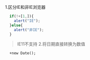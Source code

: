 1.区分IE和非IE浏览器
```js
  if(!+[1,]){
    alert("IE");
  }else{
    alert("非IE");
  }
```
>IE11不支持
2.将日期直接转换为数值
```
  +new Date();
```
